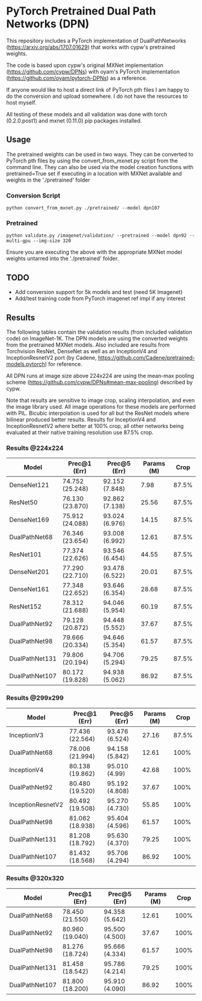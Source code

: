 # PyTorch Pretrained Dual Path Networks (DPN)

This repository includes a PyTorch implementation of DualPathNetworks (https://arxiv.org/abs/1707.01629) that works with cypw's pretrained weights. 

The code is based upon cypw's original MXNet implementation (https://github.com/cypw/DPNs) with oyam's PyTorch implementation (https://github.com/oyam/pytorch-DPNs) as a reference.

If anyone would like to host a direct link of PyTorch pth files I am happy to do the conversion and upload somewhere. I do not have the resources to host myself.

All testing of these models and all validation was done with torch (0.2.0.post1) and mxnet (0.11.0) pip packages installed. 

## Usage

The pretrained weights can be used in two ways. They can be converted to PyTorch pth files by using the convert_from_mxnet.py script from the command line. They can also be used via the model creation functions with pretrained=True set if executing in a location with MXNet available and weights in the './pretrained' folder

### Conversion Script

    python convert_from_mxnet.py ./pretrained/ --model dpn107
    
### Pretrained 

    python validate.py /imagenet/validation/ --pretrained --model dpn92 --multi-gpu --img-size 320

Ensure you are executing the above with the appropriate MXNet model weights untarred into the './pretrained' folder.

## TODO

* Add conversion support for 5k models and test (need 5K Imagenet)
* Add/test training code from PyTorch imagenet ref impl if any interest

## Results

The following tables contain the validation results (from included validation code) on ImageNet-1K. The DPN models are using the converted weights from the pretrained MXNet models. Also included are results from Torchvision ResNet, DenseNet as well as an InceptionV4 and InceptionResnetV2 port (by Cadene, https://github.com/Cadene/pretrained-models.pytorch) for reference. 

All DPN runs at image size above 224x224 are using the mean-max pooling scheme (https://github.com/cypw/DPNs#mean-max-pooling) described by cypw.

Note that results are sensitive to image crop, scaling interpolation, and even the image library used. All image operations for these models are performed with PIL. Bicubic interpolation is used for all but the ResNet models where bilinear produced better results. Results for InceptionV4 and InceptionResnetV2 where better at 100% crop, all other networks being evaluated at their native training resolution use 87.5% crop.

### Results @224x224

|Model   | Prec@1 (Err)   | Prec@5 (Err)   | Params (M)   | Crop  |
|---|---|---|---|---|
| DenseNet121 | 74.752 (25.248)  | 92.152 (7.848)  | 7.98  | 87.5%  |
| ResNet50 | 76.130 (23.870) | 92.862 (7.138) |	25.56 | 87.5% |
| DenseNet169 |	75.912 (24.088) | 93.024 (6.976) | 14.15 | 87.5% |
| DualPathNet68 | 76.346 (23.654) | 93.008 (6.992) | 12.61 | 87.5% |
| ResNet101 | 77.374 (22.626) | 93.546 (6.454) | 44.55 | 87.5% |
| DenseNet201 | 77.290 (22.710) | 93.478 (6.522) | 20.01 | 87.5% |
| DenseNet161 | 77.348 (22.652) | 93.646 (6.354) | 28.68 | 87.5% |
| ResNet152 | 78.312 (21.688) | 94.046 (5.954) | 60.19 | 87.5% |
| DualPathNet92 | 79.128 (20.872) | 94.448 (5.552) | 37.67 | 87.5% |
| DualPathNet98 | 79.666 (20.334) | 94.646 (5.354) | 61.57 | 87.5% |
| DualPathNet131 | 79.806 (20.194) | 94.706 (5.294) | 79.25 | 87.5% |
| DualPathNet107 | 80.172 (19.828) | 94.938 (5.062) | 86.92 | 87.5% |

### Results @299x299

|Model   | Prec@1 (Err)   | Prec@5 (Err)   | Params (M)   | Crop  |
|---|---|---|---|---|
| InceptionV3 | 77.436 (22.564) | 93.476 (6.524) | 27.16 | 87.5% |
| DualPathNet68 | 78.006 (21.994) | 94.158 (5.842) | 12.61 | 100% |
| InceptionV4 | 80.138 (19.862) | 95.010 (4.99) | 42.68 | 100% |
| DualPathNet92 | 80.480 (19.520) | 95.192 (4.808) | 37.67 | 100% |
| InceptionResnetV2 | 80.492 (19.508) | 95.270 (4.730) | 55.85 | 100% |
| DualPathNet98 | 81.062 (18.938) | 95.404 (4.596) | 61.57 | 100% |
| DualPathNet131 | 81.208 (18.792) | 95.630 (4.370) | 79.25 | 100% |
| DualPathNet107 | 81.432 (18.568) | 95.706 (4.294) | 86.92 | 100% |

### Results @320x320

|Model   | Prec@1 (Err)   | Prec@5 (Err)   | Params (M)   | Crop  |
|---|---|---|---|---|
| DualPathNet68 | 78.450 (21.550) | 94.358 (5.642) | 12.61 | 100% |
| DualPathNet92 | 80.960 (19.040) | 95.500 (4.500) | 37.67 | 100% |
| DualPathNet98 | 81.276 (18.724) | 95.666 (4.334) | 61.57 | 100% |
| DualPathNet131 | 81.458 (18.542) | 95.786 (4.214) | 79.25 | 100% |
| DualPathNet107 | 81.800 (18.200) | 95.910 (4.090) | 86.92 | 100% |

